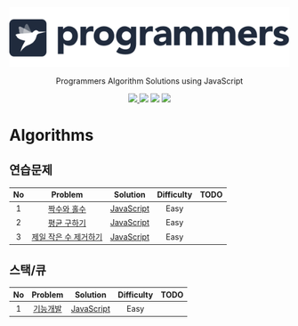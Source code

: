 <p align="center">
  <a href="https://www.hackerrank.com/ksj21c">
    <img alt="HackerRank" src="https://raw.githubusercontent.com/akasai/Algorithm-Solutions/master/Programmers/programmers-logo.png">
  </a>
</p>
<p align="center">
    Programmers Algorithm Solutions using JavaScript
</p>

<p align="center">
    <a href="https://github.com/akasai">
      <img src="https://img.shields.io/badge/Author-akasai-informational?style=for-the-badge&logo=github">
    </a>
    <img src="https://img.shields.io/badge/Solutions-4-informational.svg?longCache=true&style=for-the-badge&logo=WebStorm">
    <img src="https://img.shields.io/badge/Languages-JavaScript-brightgreen.svg?longCache=true&style=for-the-badge&logo=Javascript">
    <img src="https://img.shields.io/node/v/carbon.svg?style=for-the-badge&logo=Node.js">
</p>

# Algorithms

## 연습문제
| No | Problem         | Solution | Difficulty | TODO |
|:--:|:---------------:|:--------:|:----------:|:----:|
|1|[짝수와 홀수](https://programmers.co.kr/learn/courses/30/lessons/12937)|[JavaScript](연습문제/1.짝수와_홀수.js) |Easy|
|2|[평균 구하기](https://programmers.co.kr/learn/courses/30/lessons/12944)|[JavaScript](연습문제/2.평균_구하기.js) |Easy|
|3|[제일 작은 수 제거하기](https://programmers.co.kr/learn/courses/30/lessons/12935)|[JavaScript](연습문제/3.제일_작은_수_제거하기.js) |Easy|

## 스택/큐
| No | Problem         | Solution | Difficulty | TODO |
|:--:|:---------------:|:--------:|:----------:|:----:|
|1|[기능개발](https://programmers.co.kr/learn/courses/30/lessons/42586)|[JavaScript](스택_큐/1.기능개발.js) |Easy|

